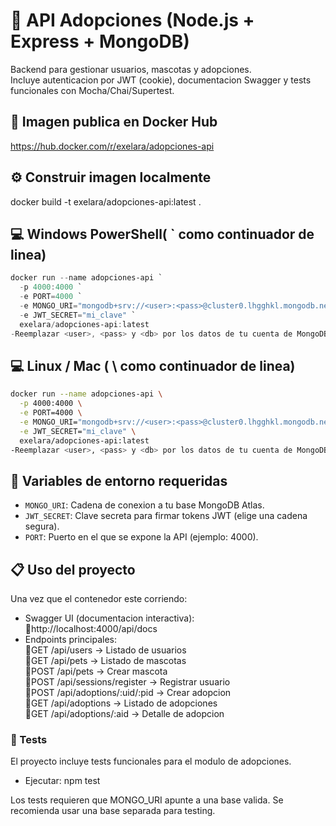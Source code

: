 # 🐾 API Adopciones (Node.js + Express + MongoDB)
Backend para gestionar usuarios, mascotas y adopciones.  
Incluye autenticacion por JWT (cookie), documentacion Swagger y tests funcionales con Mocha/Chai/Supertest.

## 📂 Imagen publica en Docker Hub
https://hub.docker.com/r/exelara/adopciones-api

## ⚙️ Construir imagen localmente
docker build -t exelara/adopciones-api:latest .

## 💻 Windows PowerShell( ` como continuador de linea)
```powershell
docker run --name adopciones-api `
  -p 4000:4000 `
  -e PORT=4000 `
  -e MONGO_URI="mongodb+srv://<user>:<pass>@cluster0.lhgghkl.mongodb.net/<db>" `
  -e JWT_SECRET="mi_clave" `
  exelara/adopciones-api:latest
-Reemplazar <user>, <pass> y <db> por los datos de tu cuenta de MongoDB Atlas.
```

## 💻 Linux / Mac ( \ como continuador de linea)
```bash
docker run --name adopciones-api \
  -p 4000:4000 \
  -e PORT=4000 \
  -e MONGO_URI="mongodb+srv://<user>:<pass>@cluster0.lhgghkl.mongodb.net/<db>" \
  -e JWT_SECRET="mi_clave" \
  exelara/adopciones-api:latest
-Reemplazar <user>, <pass> y <db> por los datos de tu cuenta de MongoDB Atlas.
```

## 🔑 Variables de entorno requeridas
- `MONGO_URI`: Cadena de conexion a tu base MongoDB Atlas.  
- `JWT_SECRET`: Clave secreta para firmar tokens JWT (elige una cadena segura).
- `PORT`: Puerto en el que se expone la API (ejemplo: 4000).

## 📋 Uso del proyecto
Una vez que el contenedor este corriendo:
- Swagger UI (documentacion interactiva):  
    🔸http://localhost:4000/api/docs  
- Endpoints principales:  
    🔹GET /api/users → Listado de usuarios  
    🔹GET /api/pets → Listado de mascotas  
    🔹POST /api/pets → Crear mascota  
    🔹POST /api/sessions/register → Registrar usuario  
    🔹POST /api/adoptions/:uid/:pid → Crear adopcion  
    🔹GET /api/adoptions → Listado de adopciones  
    🔹GET /api/adoptions/:aid → Detalle de adopcion

### 🧪 Tests
El proyecto incluye tests funcionales para el modulo de adopciones.
- Ejecutar:   npm test

Los tests requieren que MONGO_URI apunte a una base valida. Se recomienda usar una base separada para testing.